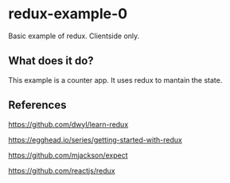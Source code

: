 # redux-example-0

Basic example of redux. Clientside only.

## What does it do?

This example is a counter app. It uses redux to mantain the state.

## References

https://github.com/dwyl/learn-redux

https://egghead.io/series/getting-started-with-redux

https://github.com/mjackson/expect

https://github.com/reactjs/redux